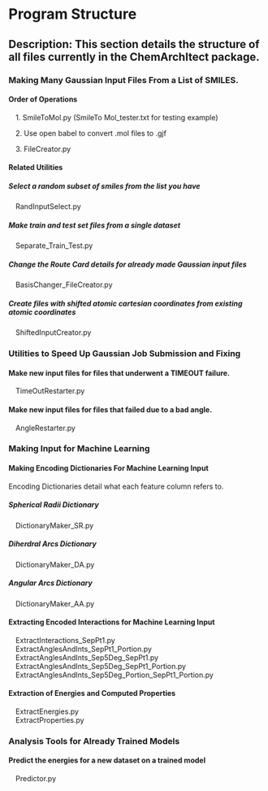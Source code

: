 <h1>Program Structure</h1>

<h2>Description: This section details the structure of all files currently in the ChemArchItect package.</h2>
  
<h3>Making Many Gaussian Input Files From a List of SMILES.</h3>

<h4>Order of Operations</h4>

&emsp;1. SmileToMol.py (SmileTo Mol_tester.txt for testing example)
    
&emsp;2. Use open babel to convert .mol files to .gjf
    
&emsp;3. FileCreator.py
    
<h4>Related Utilities</h4>
<h5>Select a random subset of smiles from the list you have</h5>
&emsp;RandInputSelect.py
        
<h5>Make train and test set files from a single dataset</h5>
&emsp;Separate_Train_Test.py
        
<h5>Change the Route Card details for already made Gaussian input files</h5>
&emsp;BasisChanger_FileCreator.py
        
<h5>Create files with shifted atomic cartesian coordinates from existing atomic coordinates</h5>
&emsp;ShiftedInputCreator.py

<h3>Utilities to Speed Up Gaussian Job Submission and Fixing</h3>
<h4>Make new input files for files that underwent a TIMEOUT failure.</h4>
&emsp;TimeOutRestarter.py
        
<h4>Make new input files for files that failed due to a bad angle.</h4>
&emsp;AngleRestarter.py</h4>

<h3>Making Input for Machine Learning</h3>

<h4>Making Encoding Dictionaries For Machine Learning Input</h4>
Encoding Dictionaries detail what each feature column refers to.
  
<h5>Spherical Radii Dictionary</h5>
&emsp;DictionaryMaker_SR.py
  
<h5>Diherdral Arcs Dictionary</h5>
&emsp;DictionaryMaker_DA.py
    
<h5>Angular Arcs Dictionary</h5>
&emsp;DictionaryMaker_AA.py
    
<h4>Extracting Encoded Interactions for Machine Learning Input</h4>
&emsp;ExtractInteractions_SepPt1.py<br>
&emsp;ExtractAnglesAndInts_SepPt1_Portion.py<br>
&emsp;ExtractAnglesAndInts_Sep5Deg_SepPt1.py<br>
&emsp;ExtractAnglesAndInts_Sep5Deg_SepPt1_Portion.py<br>
&emsp;ExtractAnglesAndInts_Sep5Deg_Portion_SepPt1_Portion.py<br>
    
<h4>Extraction of Energies and Computed Properties</h4>
&emsp;ExtractEnergies.py<br>
&emsp;ExtractProperties.py<br>

<h3>Analysis Tools for Already Trained Models</h3>

<h4>Predict the energies for a new dataset on a trained model</h4>
&emsp;Predictor.py
